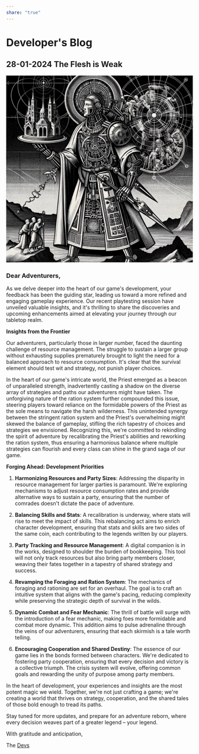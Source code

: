 ```yaml
---  
share: "true"  
---  
```

  
# Developer's Blog    
    
    
## 28-01-2024 The Flesh is Weak    
    
![blog-1](./blog-1.png)    
    
    
### Dear Adventurers,    
    
As we delve deeper into the heart of our game's development, your feedback has been the guiding star, leading us toward a more refined and engaging gameplay experience. Our recent playtesting session have unveiled valuable insights, and it's thrilling to share the discoveries and upcoming enhancements aimed at elevating your journey through our tabletop realm.    
    
**Insights from the Frontier**    
    
Our adventurers, particularly those in larger number, faced the daunting challenge of resource management. The struggle to sustain a larger group without exhausting supplies prematurely brought to light the need for a balanced approach to resource consumption. It's clear that the survival element should test wit and strategy, not punish player choices.    
    
In the heart of our game's intricate world, the Priest emerged as a beacon of unparalleled strength, inadvertently casting a shadow on the diverse array of strategies and paths our adventurers might have taken. The unforgiving nature of the ration system further compounded this issue, steering players toward reliance on the formidable powers of the Priest as the sole means to navigate the harsh wilderness. This unintended synergy between the stringent ration system and the Priest's overwhelming might skewed the balance of gameplay, stifling the rich tapestry of choices and strategies we envisioned. Recognizing this, we're committed to rekindling the spirit of adventure by recalibrating the Priest's abilities and reworking the ration system, thus ensuring a harmonious balance where multiple strategies can flourish and every class can shine in the grand saga of our game.    
    
**Forging Ahead: Development Priorities**    
    
1. **Harmonizing Resources and Party Sizes**: Addressing the disparity in resource management for larger parties is paramount. We're exploring mechanisms to adjust resource consumption rates and provide alternative ways to sustain a party, ensuring that the number of comrades doesn't dictate the pace of adventure.    
    
2. **Balancing Skills and Stats**: A recalibration is underway, where stats will rise to meet the impact of skills. This rebalancing act aims to enrich character development, ensuring that stats and skills are two sides of the same coin, each contributing to the legends written by our players.    
    
3. **Party Tracking and Resource Management**: A digital companion is in the works, designed to shoulder the burden of bookkeeping. This tool will not only track resources but also bring party members closer, weaving their fates together in a tapestry of shared strategy and success.    
    
4. **Revamping the Foraging and Ration System**: The mechanics of foraging and rationing are set for an overhaul. The goal is to craft an intuitive system that aligns with the game's pacing, reducing complexity while preserving the strategic depth of survival in the wilds.    
    
5. **Dynamic Combat and Fear Mechanic**: The thrill of battle will surge with the introduction of a fear mechanic, making foes more formidable and combat more dynamic. This addition aims to pulse adrenaline through the veins of our adventurers, ensuring that each skirmish is a tale worth telling.    
    
6. **Encouraging Cooperation and Shared Destiny**: The essence of our game lies in the bonds formed between characters. We're dedicated to fostering party cooperation, ensuring that every decision and victory is a collective triumph. The crisis system will evolve, offering common goals and rewarding the unity of purpose among party members.    
    
In the heart of development, your experiences and insights are the most potent magic we wield. Together, we're not just crafting a game; we're creating a world that thrives on strategy, cooperation, and the shared tales of those bold enough to tread its paths.    
    
Stay tuned for more updates, and prepare for an adventure reborn, where every decision weaves part of a greater legend – your legend.    
    
With gratitude and anticipation,    
    
The [Devs](./Devs.html)    
    
